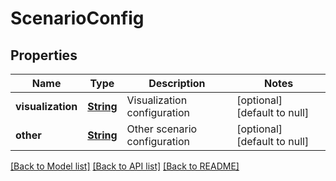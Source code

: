 # ScenarioConfig
## Properties

Name | Type | Description | Notes
------------ | ------------- | ------------- | -------------
**visualization** | [**String**](string.md) | Visualization configuration | [optional] [default to null]
**other** | [**String**](string.md) | Other scenario configuration | [optional] [default to null]

[[Back to Model list]](../README.md#documentation-for-models) [[Back to API list]](../README.md#documentation-for-api-endpoints) [[Back to README]](../README.md)

